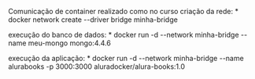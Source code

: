 Comunicação de container realizado como no curso
criação da rede:
    * docker network create --driver bridge minha-bridge

execução do banco de dados:
    * docker run -d --network minha-bridge --name meu-mongo mongo:4.4.6

execução da aplicação:
    * docker run -d --network minha-bridge --name alurabooks -p 3000:3000 aluradocker/alura-books:1.0
